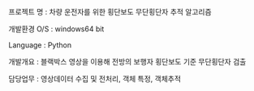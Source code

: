 프로젝트 명 : 차량 운전자를 위한 횡단보도 무단횡단자 추적 알고리즘

개발환경 O/S : windows64 bit

Language : Python

개발개요 : 블랙박스 영상을 이용해 전방의 보행자 횡단보도 기준 무단횡단자 검출

담당업무 : 영상데이터 수집 및 전처리, 객체 특정, 객체추적
